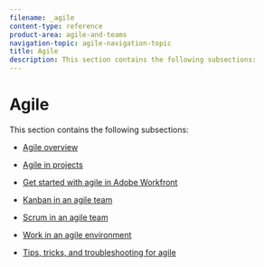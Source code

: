 ```yaml
---
filename: _agile
content-type: reference
product-area: agile-and-teams
navigation-topic: agile-navigation-topic
title: Agile
description: This section contains the following subsections:
---
```


# Agile

This section contains the following subsections:

* [Agile overview](../agile/agile-overview.md)

  <!--
  <a href="../agile/boards-overview.md" class="MCXref xref" xrefformat="{para}">Boards overview</a>
  -->

* [Agile in projects](../agile/agile-in-projects/agile-in-projects.md) 
* [Get started with agile in Adobe Workfront](../agile/get-started-with-agile-in-workfront/get-started-with-agile.md)

  <!--
  <a href="../agile/get-started-with-boards/get-started-with-boards.md" class="MCXref xref" xrefformat="{para}">Get started with boards in Adobe Workfront</a>
  -->

* [Kanban in an agile team](../agile/use-kanban-in-an-agile-team/using-kanban-in-an-agile-team.md) 
* [Scrum in an agile team](../agile/use-scrum-in-an-agile-team/scrum-in-an-agile-team.md) 
* [Work in an agile environment](../agile/work-in-an-agile-environment/work-in-an-agile-environment.md) 
* [Tips, tricks, and troubleshooting for agile](../agile/tips-tricks-and-troubleshooting/tips-tricks-troubleshooting-agile.md)

